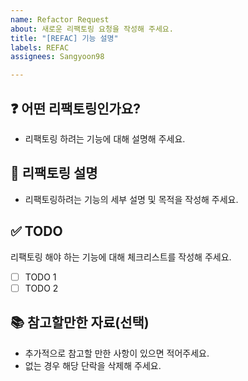 ```yaml
---
name: Refactor Request
about: 새로운 리팩토링 요청을 작성해 주세요.
title: "[REFAC] 기능 설명"
labels: REFAC
assignees: Sangyoon98

---
```


## ❓ 어떤 리팩토링인가요?

- 리팩토링 하려는 기능에 대해 설명해 주세요.

## 📝 리팩토링 설명

- 리팩토링하려는 기능의 세부 설명 및 목적을 작성해 주세요.

## ✅ TODO

리팩토링 해야 하는 기능에 대해 체크리스트를 작성해 주세요.

- [ ]  TODO 1
- [ ]  TODO 2

## 📚 참고할만한 자료(선택)

- 추가적으로 참고할 만한 사항이 있으면 적어주세요.
- 없는 경우 해당 단락을 삭제해 주세요.
